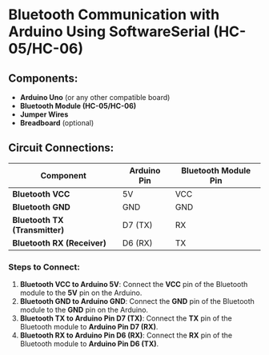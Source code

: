 # Bluetooth Communication with Arduino Using SoftwareSerial (HC-05/HC-06)

## Components:
- **Arduino Uno** (or any other compatible board)
- **Bluetooth Module (HC-05/HC-06)**
- **Jumper Wires**
- **Breadboard** (optional)

## Circuit Connections:

| Component                     | Arduino Pin     | Bluetooth Module Pin     |
|-------------------------------|-----------------|--------------------------|
| **Bluetooth VCC**              | 5V              | VCC                      |
| **Bluetooth GND**              | GND             | GND                      |
| **Bluetooth TX (Transmitter)** | D7 (TX)         | RX                       |
| **Bluetooth RX (Receiver)**    | D6 (RX)         | TX                       |

### Steps to Connect:
1. **Bluetooth VCC to Arduino 5V**: Connect the **VCC** pin of the Bluetooth module to the **5V** pin on the Arduino.
2. **Bluetooth GND to Arduino GND**: Connect the **GND** pin of the Bluetooth module to the **GND** pin on the Arduino.
3. **Bluetooth TX to Arduino Pin D7 (TX)**: Connect the **TX** pin of the Bluetooth module to **Arduino Pin D7 (RX)**.
4. **Bluetooth RX to Arduino Pin D6 (RX)**: Connect the **RX** pin of the Bluetooth module to **Arduino Pin D6 (TX)**.
